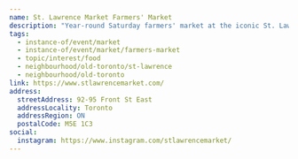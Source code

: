 ```yaml
---
name: St. Lawrence Market Farmers' Market
description: "Year-round Saturday farmers' market at the iconic St. Lawrence Market, operating since 1803."
tags:
  - instance-of/event/market
  - instance-of/event/market/farmers-market
  - topic/interest/food
  - neighbourhood/old-toronto/st-lawrence
  - neighbourhood/old-toronto
link: https://www.stlawrencemarket.com/
address:
  streetAddress: 92-95 Front St East
  addressLocality: Toronto
  addressRegion: ON
  postalCode: M5E 1C3
social:
  instagram: https://www.instagram.com/stlawrencemarket/
---
```

